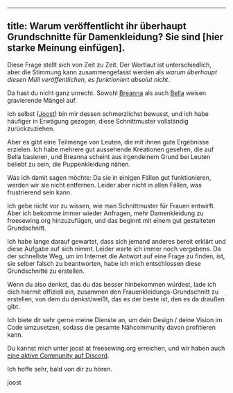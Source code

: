 ***

## title: Warum veröffentlicht ihr überhaupt Grundschnitte für Damenkleidung? Sie sind \[hier starke Meinung einfügen].

Diese Frage stellt sich von Zeit zu Zeit. Der Wortlaut ist unterschiedlich, aber die Stimmung kann zusammengefasst werden als *warum überhaupt diesen Müll veröffentlichen, es funktioniert absolut nicht*.

Da hast du nicht ganz unrecht. Sowohl [Breanna](/designs/breanna/) als auch [Bella](/designs/bella/) weisen gravierende Mängel auf.

Ich selbst ([Joost](/makers/joostdecock/)) bin mir dessen schmerzlichst bewusst, und ich habe häufiger in Erwägung gezogen, diese Schnittmuster vollständig zurückzuziehen.

Aber es gibt eine Teilmenge von Leuten, die mit ihnen gute Ergebnisse erzielen. Ich habe mehrere gut aussehende Kreationen gesehen, die auf Bella basieren, und Breanna scheint aus irgendeinem Grund bei Leuten beliebt zu sein, die Puppenkleidung nähen.

Was ich damit sagen möchte: Da sie in einigen Fällen gut funktionieren, werden wir sie nicht entfernen. Leider aber nicht in allen Fällen, was frustrierend sein kann.

Ich gebe nicht vor zu wissen, wie man Schnittmuster für Frauen entwirft. Aber ich bekomme immer wieder Anfragen, mehr Damenkleidung zu freesewing.org hinzuzufügen, und das beginnt mit einem gut gestalteten Grundschnitt.

Ich habe lange darauf gewartet, dass sich jemand anderes bereit erklärt und diese Aufgabe auf sich nimmt. Leider warte ich immer noch vergebens. Da der schnellste Weg, um im Internet die Antwort auf eine Frage zu finden, ist, sie selber falsch zu beantworten, habe ich mich entschlossen diese Grundschnitte zu erstellen.

Wenn du also denkst, das du das besser hinbekommen würdest, lade ich dich hiermit offiziell ein, zusammen den Frauenkleidungs-Grundschnitt zu erstellen, von dem du denkst/weißt, das es der beste ist, den es da draußen gibt.

Ich biete dir sehr gerne meine Dienste an, um dein Design / deine Vision im Code umzusetzen, sodass die gesamte Nähcommunity davon profitieren kann.

Du kannst mich unter joost at freesewing.org erreichen, und wir haben auch [eine aktive Community auf Discord](https://discord.freesewing.org/).

Ich hoffe sehr, bald von dir zu hören.

joost
